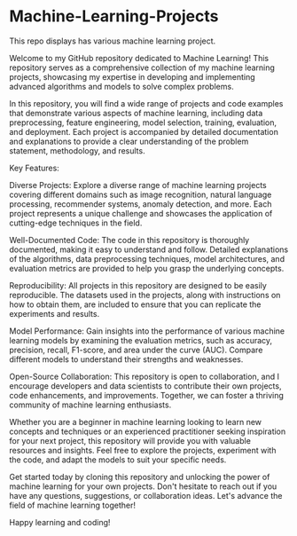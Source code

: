 # Machine-Learning-Projects
This repo displays has various machine learning project.

Welcome to my GitHub repository dedicated to Machine Learning! This repository serves as a comprehensive collection of my machine learning projects, showcasing my expertise in developing and implementing advanced algorithms and models to solve complex problems.

In this repository, you will find a wide range of projects and code examples that demonstrate various aspects of machine learning, including data preprocessing, feature engineering, model selection, training, evaluation, and deployment. Each project is accompanied by detailed documentation and explanations to provide a clear understanding of the problem statement, methodology, and results.

Key Features:

 Diverse Projects: Explore a diverse range of machine learning projects covering different domains such as image recognition, natural language processing, recommender systems, anomaly detection, and more. Each project represents a unique challenge and showcases the application of cutting-edge techniques in the field.
 
 Well-Documented Code: The code in this repository is thoroughly documented, making it easy to understand and follow. Detailed explanations of the algorithms, data preprocessing techniques, model architectures, and evaluation metrics are provided to help you grasp the underlying concepts.
 
Reproducibility: All projects in this repository are designed to be easily reproducible. The datasets used in the projects, along with instructions on how to obtain them, are included to ensure that you can replicate the experiments and results.

 Model Performance: Gain insights into the performance of various machine learning models by examining the evaluation metrics, such as accuracy, precision, recall, F1-score, and area under the curve (AUC). Compare different models to understand their strengths and weaknesses.
 
Open-Source Collaboration: This repository is open to collaboration, and I encourage developers and data scientists to contribute their own projects, code enhancements, and improvements. Together, we can foster a thriving community of machine learning enthusiasts.

Whether you are a beginner in machine learning looking to learn new concepts and techniques or an experienced practitioner seeking inspiration for your next project, this repository will provide you with valuable resources and insights. Feel free to explore the projects, experiment with the code, and adapt the models to suit your specific needs.

Get started today by cloning this repository and unlocking the power of machine learning for your own projects. Don't hesitate to reach out if you have any questions, suggestions, or collaboration ideas. Let's advance the field of machine learning together!

Happy learning and coding!
